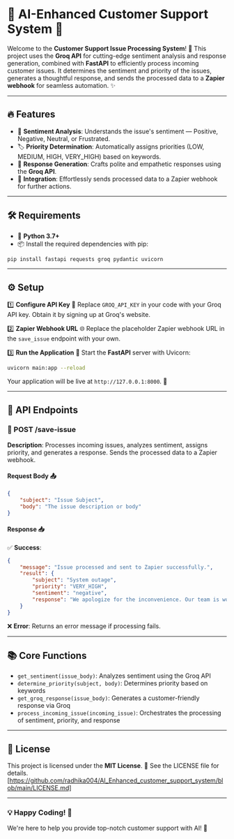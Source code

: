 # 🌟 AI-Enhanced Customer Support System 🌟

Welcome to the **Customer Support Issue Processing System**! 🚀 This project uses the **Groq API** for cutting-edge sentiment analysis and response generation, combined with **FastAPI** to efficiently process incoming customer issues. It determines the sentiment and priority of the issues, generates a thoughtful response, and sends the processed data to a **Zapier webhook** for seamless automation. ✨

---

## 🔥 Features
- 🧠 **Sentiment Analysis**: Understands the issue's sentiment — Positive, Negative, Neutral, or Frustrated.
- 🏷️ **Priority Determination**: Automatically assigns priorities (LOW, MEDIUM, HIGH, VERY_HIGH) based on keywords.
- 💬 **Response Generation**: Crafts polite and empathetic responses using the **Groq API**.
- 🔗 **Integration**: Effortlessly sends processed data to a Zapier webhook for further actions.

---

## 🛠️ Requirements
- 🐍 **Python 3.7+**
- 📦 Install the required dependencies with pip:
```bash
pip install fastapi requests groq pydantic uvicorn
```

---

## ⚙️ Setup
1️⃣ **Configure API Key** 🔑
Replace `GROQ_API_KEY` in your code with your Groq API key. Obtain it by signing up at Groq's website.

2️⃣ **Zapier Webhook URL** 🌐
Replace the placeholder Zapier webhook URL in the `save_issue` endpoint with your own.

3️⃣ **Run the Application** 🚀
Start the **FastAPI** server with Uvicorn:

```bash
uvicorn main:app --reload
```

Your application will be live at `http://127.0.0.1:8000`. 🎉

---

## 🔗 API Endpoints

### 📌 POST /save-issue

**Description**: Processes incoming issues, analyzes sentiment, assigns priority, and generates a response. Sends the processed data to a Zapier webhook.

#### Request Body 📤
```json
{
    "subject": "Issue Subject",
    "body": "The issue description or body"
}
```

#### Response 📥
✅ **Success**:
```json
{
    "message": "Issue processed and sent to Zapier successfully.",
    "result": {
        "subject": "System outage",
        "priority": "VERY_HIGH",
        "sentiment": "negative",
        "response": "We apologize for the inconvenience. Our team is working on resolving the issue."
    }
}
```

❌ **Error**: Returns an error message if processing fails.

---

## 📚 Core Functions
- `get_sentiment(issue_body)`: Analyzes sentiment using the Groq API
- `determine_priority(subject, body)`: Determines priority based on keywords
- `get_groq_response(issue_body)`: Generates a customer-friendly response via Groq
- `process_incoming_issue(incoming_issue)`: Orchestrates the processing of sentiment, priority, and response

---

## 📜 License
This project is licensed under the **MIT License**. 📝 See the LICENSE file for details.[https://github.com/radhika004/AI_Enhanced_customer_support_system/blob/main/LICENSE.md]

---

### 💡 Happy Coding! 🚀
We're here to help you provide top-notch customer support with AI! 🤖

